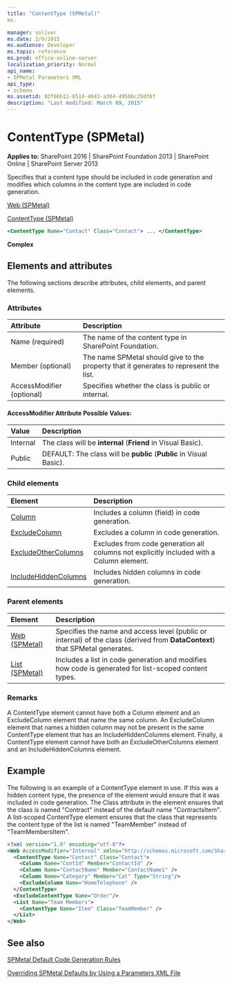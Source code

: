 ```yaml
---
title: "ContentType (SPMetal)"
ms.

manager: soliver
ms.date: 3/9/2015
ms.audience: Developer
ms.topic: reference
ms.prod: office-online-server
localization_priority: Normal
api_name:
- SPMetal Parameters XML
api_type:
- schema
ms.assetid: 02f66b11-8514-4643-a304-49586c29df6f
description: "Last modified: March 09, 2015"
---
```


# ContentType (SPMetal)

 
  
 **Applies to:** SharePoint 2016 | SharePoint Foundation 2013 | SharePoint Online | SharePoint Server 2013
  
Specifies that a content type should be included in code generation and modifies which columns in the content type are included in code generation.
  
[Web (SPMetal)](web-spmetal.md)
  
[ContentType (SPMetal)](contenttype-spmetal.md)
  
```XML
<ContentType Name="Contact" Class="Contact"> ... </ContentType>
```

 **Complex**
## Elements and attributes

The following sections describe attributes, child elements, and parent elements.

### Attributes

|**Attribute**|**Description**|
|:-----|:-----|
|Name (required)  <br/> |The name of the content type in SharePoint Foundation.  <br/> |
|Member (optional)  <br/> |The name SPMetal should give to the property that it generates to represent the list.  <br/> |
|AccessModifier (optional)  <br/> |Specifies whether the class is public or internal.  <br/> |
   
#### AccessModifier Attribute Possible Values:

|**Value**|**Description**|
|:-----|:-----|
|Internal  <br/> |The class will be **internal** (**Friend** in Visual Basic).  <br/> |
|Public  <br/> |DEFAULT: The class will be **public** (**Public** in Visual Basic).  <br/> |
   
### Child elements

|**Element**|**Description**|
|:-----|:-----|
|[Column](column-spmetal.md) <br/> |Includes a column (field) in code generation.  <br/> |
|[ExcludeColumn](excludecolumn-spmetal.md) <br/> |Excludes a column in code generation.  <br/> |
|[ExcludeOtherColumns](excludeothercolumns-spmetal.md) <br/> |Excludes from code generation all columns not explicitly included with a Column element.  <br/> |
|[IncludeHiddenColumns](includehiddencolumns-spmetal.md) <br/> |Includes hidden columns in code generation.  <br/> |
   
### Parent elements

|**Element**|**Description**|
|:-----|:-----|
|[Web (SPMetal)](web-spmetal.md) <br/> |Specifies the name and access level (public or internal) of the class (derived from **DataContext**) that SPMetal generates.  <br/> |
|[List (SPMetal)](list-spmetal.md) <br/> |Includes a list in code generation and modifies how code is generated for list-scoped content types.  <br/> |
   
### Remarks

A ContentType element cannot have both a Column element and an ExcludeColumn element that name the same column. An ExcludeColumn element that names a hidden column may not be present in the same ContentType element that has an IncludeHiddenColumns element. Finally, a ContentType element cannot have both an ExcludeOtherColumns element and an IncludeHiddenColumns element.
  
## Example

The following is an example of a ContentType element in use. If this was a hidden content type, the presence of the element would ensure that it was included in code generation. The Class attribute in the element ensures that the class is named "Contract" instead of the default name "ContractsItem". A list-scoped ContentType element ensures that the class that represents the content type of the list is named "TeamMember" instead of "TeamMembersItem".
  
```XML
<?xml version="1.0" encoding="utf-8"?>
<Web AccessModifier="Internal" xmlns="http://schemas.microsoft.com/SharePoint/2009/spmetal">
  <ContentType Name="Contact" Class="Contact">
    <Column Name="ContId" Member="ContactId" />
    <Column Name="ContactName" Member="ContactName1" />
    <Column Name="Category" Member="Cat" Type="String"/>
    <ExcludeColumn Name="HomeTelephone" />
  </ContentType>
  <ExcludeContentType Name="Order"/>
  <List Name="Team Members">
    <ContentType Name="Item" Class="TeamMember" />
  </List>
</Web>

```

## See also



[SPMetal Default Code Generation Rules](http://msdn.microsoft.com/library/873ac65e-425e-40f3-9ef6-753d3cda1436%28Office.15%29.aspx)
  
[Overriding SPMetal Defaults by Using a Parameters XML File](http://msdn.microsoft.com/library/209359b2-bd46-47b6-837d-3c0c2005cb19%28Office.15%29.aspx)

